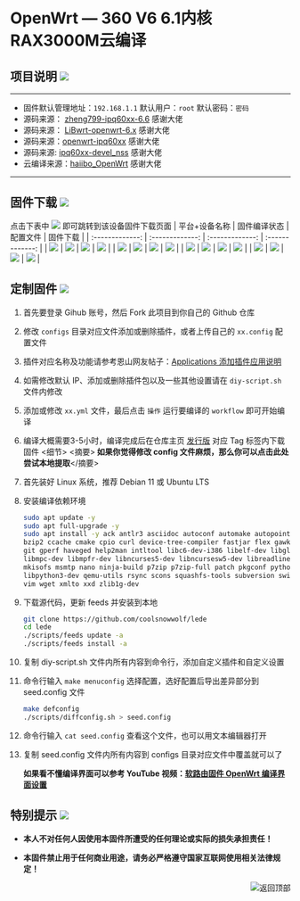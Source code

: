 <h1>OpenWrt — 360 V6 6.1内核 RAX3000M云编译</h1>


## 项目说明 [![](https://img.shields.io/badge/-项目基本介绍-FFFFFF.svg)](#项目说明-)

---
- 固件默认管理地址：`192.168.1.1` 默认用户：`root` 默认密码：`密码`
- 源码来源：     [zheng799-ipq60xx-6.6](https://github.com/zheng799/ipq60xx-6.6.git)   感谢大佬 
- 源码来源：     [LiBwrt-openwrt-6.x](https://github.com/LiBwrt-op/openwrt-6.x.git)   感谢大佬
- 源码来源：[openwrt-ipq60xx](https://github.com/openwrt-dev/openwrt-ipq60xx) 感谢大佬
- 源码来源: [ipq60xx-devel_nss](https://github.com/JiaY-shi/openwrt/tree/ipq60xx-devel_nss) 感谢大佬
- 云编译来源：[haiibo_OpenWrt](https://github.com/haiibo/OpenWrt) 感谢大佬
  
---
## 固件下载 [![](https://img.shields.io/badge/-编译状态及下载链接-FFFFFF.svg)](#固件下载-)
点击下表中 [![](https://img.shields.io/badge/下载-链接-blueviolet.svg?style=flat&logo=hack-the-box)](https://github.com/haiibo/OpenWrt/releases) 即可跳转到该设备固件下载页面
| 平台+设备名称 | 固件编译状态 | 配置文件 | 固件下载 |
| :-------------: | :-------------: | :-------------: | :-------------: |
| [![](https://img.shields.io/badge/OpenWrt-IPQ6000-32C955.svg?logo=openwrt)](https://github.com/wwz09/IPQ60XX_Actions_360V6/blob/main/.github/workflows/360V6-6.12-ZYAWIFI.yml) | [![](https://github.com/wwz09/IPQ60XX_Actions_360V6/actions/workflows/360V6-6.12-ZYAWIFI.yml/badge.svg)](https://github.com/wwz09/IPQ60XX_Actions_360V6/actions/workflows/360V6-6.12-ZYAWIFI.yml) | [![](https://img.shields.io/badge/编译-配置-orange.svg?logo=apache-spark)](https://github.com/wwz09/IPQ60XX_Actions_360V6/blob/main/configs/ipq60xx-ZYWIFI.config) | [![](https://img.shields.io/badge/下载-链接-blueviolet.svg?logo=hack-the-box)](https://github.com/wwz09/IPQ60XX_Actions_360V6/releases) |
| [![](https://img.shields.io/badge/LEDEWRT-RAX3000M-32C955.svg?logo=OpenWrt)](https://github.com/wwz09/IPQ60XX_Actions_360V6/blob/main/.github/workflows/RAX3000M-lede-nand-YM.yml) | [![](https://github.com/wwz09/IPQ60XX_Actions_360V6/actions/workflows/RAX3000M-lede-nand-YM.yml/badge.svg)](https://github.com/wwz09/IPQ60XX_Actions_360V6/actions/workflows/RAX3000M-lede-nand-YM.yml) | [![](https://img.shields.io/badge/编译-配置-orange.svg?logo=apache-spark)](https://github.com/wwz09/IPQ60XX_Actions_360V6/blob/main/configs/RAX3000M-lede.config) | [![](https://img.shields.io/badge/下载-链接-blueviolet.svg?logo=hack-the-box)](https://github.com/wwz09/Openwrt_Actions_IPQ6X_798X/releases/tag/rax3000m-lede-nand-YM) |
| [![](https://img.shields.io/badge/LEDEWRT-RAX3000M-32C955.svg?logo=OpenWrt)](https://github.com/wwz09/IPQ60XX_Actions_360V6/blob/main/.github/workflows/RAX3000M-lede-nand-BM.yml) | [![](https://github.com/wwz09/IPQ60XX_Actions_360V6/actions/workflows/RAX3000M-lede-nand-BM.yml/badge.svg)](https://github.com/wwz09/IPQ60XX_Actions_360V6/actions/workflows/RAX3000M-lede-nand-BM.yml) | [![](https://img.shields.io/badge/编译-配置-orange.svg?logo=apache-spark)](https://github.com/wwz09/IPQ60XX_Actions_360V6/blob/main/configs/RAX3000M-lede..config) | [![](https://img.shields.io/badge/下载-链接-blueviolet.svg?logo=hack-the-box)](https://github.com/wwz09/IPQ60XX_Actions_360V6/releases/tag/rax3000m-lede-nand-BM) |
| [![](https://img.shields.io/badge/IMM798X-RAX3000M-32C955.svg?logo=openwrt)](https://github.com/wwz09/IPQ60XX_Actions_360V6/blob/main/.github/workflows/RAX3000M-Imm798x-nand-A.yml) | [![](https://github.com/wwz09/IPQ60XX_Actions_360V6/actions/workflows/RAX3000M-Imm798x-nand-A.yml/badge.svg)](https://github.com/wwz09/IPQ60XX_Actions_360V6/actions/workflows/RAX3000M-Imm798x-nand-A.yml) | [![](https://img.shields.io/badge/编译-配置-orange.svg?logo=apache-spark)](https://github.com/wwz09/IPQ60XX_Actions_360V6/blob/main/configs/rax3000m-Imm798x.config) | [![](https://img.shields.io/badge/下载-链接-blueviolet.svg?logo=hack-the-box)](https://github.com/wwz09/IPQ60XX_Actions_360V6/releases/tag/rax3000m-nand-A) |

## 定制固件 [![](https://img.shields.io/badge/-项目基本编译教程-FFFFFF.svg)](#定制固件-)
1. 首先要登录 Gihub 账号，然后 Fork 此项目到你自己的 Github 仓库
2. 修改 `configs` 目录对应文件添加或删除插件，或者上传自己的 `xx.config` 配置文件
3. 插件对应名称及功能请参考恩山网友帖子：[Applications 添加插件应用说明](https://www.right.com.cn/forum/thread-3682029-1-1.html)
4. 如需修改默认 IP、添加或删除插件包以及一些其他设置请在 `diy-script.sh` 文件内修改
5. 添加或修改 `xx.yml` 文件，最后点击 `操作` 运行要编译的 `workflow` 即可开始编译
6. 编译大概需要3-5小时，编译完成后在仓库主页 [发行版](https://github.com/haiibo/OpenWrt/releases) 对应 Tag 标签内下载固件
<细节>
<摘要><b>&nbsp;如果你觉得修改 config 文件麻烦，那么你可以点击此处尝试本地提取</b></摘要>

1. 首先装好 Linux 系统，推荐 Debian 11 或 Ubuntu LTS

2. 安装编译依赖环境

   ```bash
   sudo apt update -y
   sudo apt full-upgrade -y
   sudo apt install -y ack antlr3 asciidoc autoconf automake autopoint binutils bison build-essential \
   bzip2 ccache cmake cpio curl device-tree-compiler fastjar flex gawk gettext gcc-multilib g++-multilib \
   git gperf haveged help2man intltool libc6-dev-i386 libelf-dev libglib2.0-dev libgmp3-dev libltdl-dev \
   libmpc-dev libmpfr-dev libncurses5-dev libncursesw5-dev libreadline-dev libssl-dev libtool lrzsz \
   mkisofs msmtp nano ninja-build p7zip p7zip-full patch pkgconf python2.7 python3 python3-pyelftools \
   libpython3-dev qemu-utils rsync scons squashfs-tools subversion swig texinfo uglifyjs upx-ucl unzip \
   vim wget xmlto xxd zlib1g-dev
   ```

3. 下载源代码，更新 feeds 并安装到本地

   ```bash
   git clone https://github.com/coolsnowwolf/lede
   cd lede
   ./scripts/feeds update -a
   ./scripts/feeds install -a
   ```

4. 复制 diy-script.sh 文件内所有内容到命令行，添加自定义插件和自定义设置

5. 命令行输入 `make menuconfig` 选择配置，选好配置后导出差异部分到 seed.config 文件

   ```bash
   make defconfig
   ./scripts/diffconfig.sh > seed.config
   ```

7. 命令行输入 `cat seed.config` 查看这个文件，也可以用文本编辑器打开

8. 复制 seed.config 文件内所有内容到 configs 目录对应文件中覆盖就可以了

   **如果看不懂编译界面可以参考 YouTube 视频：[软路由固件 OpenWrt 编译界面设置](https://www.youtube.com/watch?v=jEE_J6-4E3Y&list=WL&index=7)**
</details>


## 特别提示 [![](https://img.shields.io/badge/-个人免责声明-FFFFFF.svg)](#特别提示-)

- **本人不对任何人因使用本固件所遭受的任何理论或实际的损失承担责任！**

- **本固件禁止用于任何商业用途，请务必严格遵守国家互联网使用相关法律规定！**

<a href="#readme">
<img src="https://img.shields.io/badge/-返回顶部-FFFFFF.svg" title="返回顶部" align="right"/>
</a>
